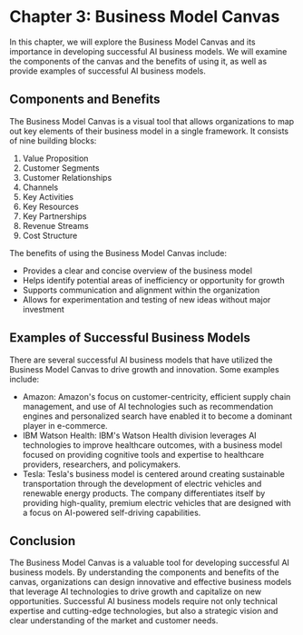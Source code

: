 Chapter 3: Business Model Canvas
================================

In this chapter, we will explore the Business Model Canvas and its importance in developing successful AI business models. We will examine the components of the canvas and the benefits of using it, as well as provide examples of successful AI business models.

Components and Benefits
-----------------------

The Business Model Canvas is a visual tool that allows organizations to map out key elements of their business model in a single framework. It consists of nine building blocks:

1. Value Proposition
2. Customer Segments
3. Customer Relationships
4. Channels
5. Key Activities
6. Key Resources
7. Key Partnerships
8. Revenue Streams
9. Cost Structure

The benefits of using the Business Model Canvas include:

* Provides a clear and concise overview of the business model
* Helps identify potential areas of inefficiency or opportunity for growth
* Supports communication and alignment within the organization
* Allows for experimentation and testing of new ideas without major investment

Examples of Successful Business Models
--------------------------------------

There are several successful AI business models that have utilized the Business Model Canvas to drive growth and innovation. Some examples include:

* Amazon: Amazon's focus on customer-centricity, efficient supply chain management, and use of AI technologies such as recommendation engines and personalized search have enabled it to become a dominant player in e-commerce.
* IBM Watson Health: IBM's Watson Health division leverages AI technologies to improve healthcare outcomes, with a business model focused on providing cognitive tools and expertise to healthcare providers, researchers, and policymakers.
* Tesla: Tesla's business model is centered around creating sustainable transportation through the development of electric vehicles and renewable energy products. The company differentiates itself by providing high-quality, premium electric vehicles that are designed with a focus on AI-powered self-driving capabilities.

Conclusion
----------

The Business Model Canvas is a valuable tool for developing successful AI business models. By understanding the components and benefits of the canvas, organizations can design innovative and effective business models that leverage AI technologies to drive growth and capitalize on new opportunities. Successful AI business models require not only technical expertise and cutting-edge technologies, but also a strategic vision and clear understanding of the market and customer needs.
